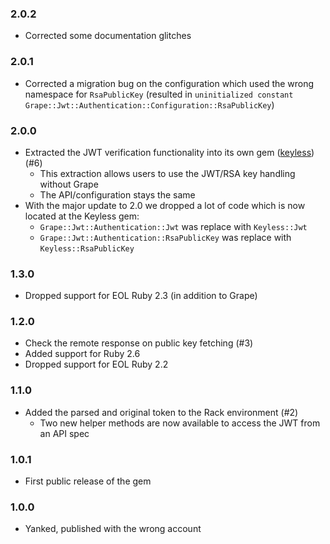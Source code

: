 ### 2.0.2

* Corrected some documentation glitches

### 2.0.1

* Corrected a migration bug on the configuration which used the wrong namespace
  for `RsaPublicKey` (resulted in `uninitialized constant
  Grape::Jwt::Authentication::Configuration::RsaPublicKey`)

### 2.0.0

* Extracted the JWT verification functionality into its own gem
  ([keyless](https://github.com/hausgold/keyless)) (#6)
  * This extraction allows users to use the JWT/RSA key handling without Grape
  * The API/configuration stays the same
* With the major update to 2.0 we dropped a lot of code which is now located at
  the Keyless gem:
  * `Grape::Jwt::Authentication::Jwt` was replace with `Keyless::Jwt`
  * `Grape::Jwt::Authentication::RsaPublicKey` was replace with `Keyless::RsaPublicKey`

### 1.3.0

* Dropped support for EOL Ruby 2.3 (in addition to Grape)

### 1.2.0

* Check the remote response on public key fetching (#3)
* Added support for Ruby 2.6
* Dropped support for EOL Ruby 2.2

### 1.1.0

* Added the parsed and original token to the Rack environment (#2)
  * Two new helper methods are now available to access the JWT from an API spec

### 1.0.1

* First public release of the gem

### 1.0.0

* Yanked, published with the wrong account
